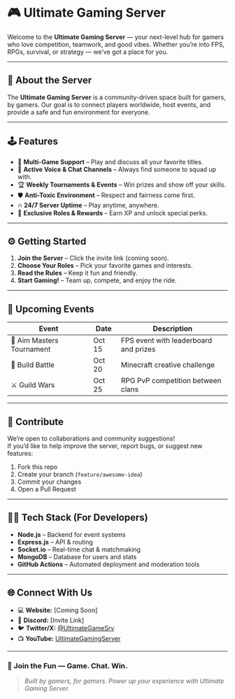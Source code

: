 # 🎮 Ultimate Gaming Server

Welcome to the **Ultimate Gaming Server** — your next-level hub for gamers who love competition, teamwork, and good vibes. Whether you’re into FPS, RPGs, survival, or strategy — we’ve got a place for you.

---

## 🚀 About the Server

The **Ultimate Gaming Server** is a community-driven space built for gamers, by gamers. Our goal is to connect players worldwide, host events, and provide a safe and fun environment for everyone.

---

## 🕹️ Features

- 🧩 **Multi-Game Support** – Play and discuss all your favorite titles.  
- 💬 **Active Voice & Chat Channels** – Always find someone to squad up with.  
- 🏆 **Weekly Tournaments & Events** – Win prizes and show off your skills.  
- 🛡️ **Anti-Toxic Environment** – Respect and fairness come first.  
- 🔥 **24/7 Server Uptime** – Play anytime, anywhere.  
- 🎁 **Exclusive Roles & Rewards** – Earn XP and unlock special perks.  

---

## ⚙️ Getting Started

1. **Join the Server** – Click the invite link (coming soon).  
2. **Choose Your Roles** – Pick your favorite games and interests.  
3. **Read the Rules** – Keep it fun and friendly.  
4. **Start Gaming!** – Team up, compete, and enjoy the ride.

---

## 📅 Upcoming Events

| Event | Date | Description |
|-------|------|-------------|
| 🎯 Aim Masters Tournament | Oct 15 | FPS event with leaderboard and prizes |
| 🧱 Build Battle | Oct 20 | Minecraft creative challenge |
| ⚔️ Guild Wars | Oct 25 | RPG PvP competition between clans |

---

## 🤝 Contribute

We’re open to collaborations and community suggestions!  
If you’d like to help improve the server, report bugs, or suggest new features:

1. Fork this repo  
2. Create your branch (`feature/awesome-idea`)  
3. Commit your changes  
4. Open a Pull Request  

---

## 🧑‍💻 Tech Stack (For Developers)

- **Node.js** – Backend for event systems  
- **Express.js** – API & routing  
- **Socket.io** – Real-time chat & matchmaking  
- **MongoDB** – Database for users and stats  
- **GitHub Actions** – Automated deployment and moderation tools  

---

## 🌐 Connect With Us

- 💻 **Website:** [Coming Soon]  
- 💬 **Discord:** [Invite Link]  
- 🐦 **Twitter/X:** [@UltimateGameSrv](#)  
- 📺 **YouTube:** [UltimateGamingServer](#)

---

### 🏁 Join the Fun — Game. Chat. Win.

> _Built by gamers, for gamers. Power up your experience with Ultimate Gaming Server._
